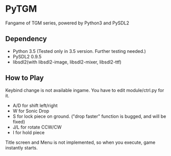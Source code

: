 PyTGM
====
Fangame of TGM series, powered by Python3 and PySDL2

## Dependency

- Python 3.5 (Tested only in 3.5 version. Further testing needed.)
- PySDL2 0.9.5
- libsdl2(with libsdl2-image, libsdl2-mixer, libsdl2-ttf)

## How to Play

Keybind change is not available ingame. You have to edit module/ctrl.py for it.  
- A/D for shift left/right
- W for Sonic Drop
- S for lock piece on ground. ("drop faster" function is bugged, and will be fixed)
- J/L for rotate CCW/CW
- I for hold piece

Title screen and Menu is not implemented, so when you execute, game instantly starts.  


